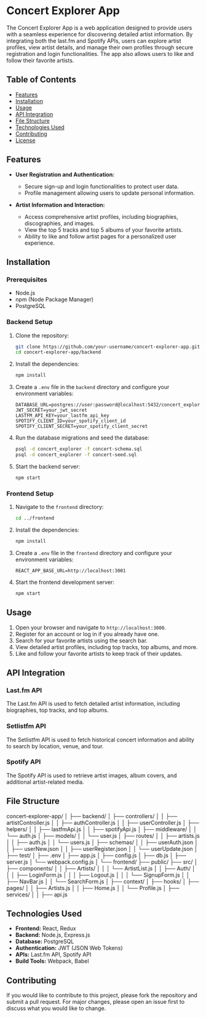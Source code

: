# Concert Explorer App

The Concert Explorer App is a web application designed to provide users with a seamless experience for discovering detailed artist information. By integrating both the last.fm and Spotify APIs, users can explore artist profiles, view artist details, and manage their own profiles through secure registration and login functionalities. The app also allows users to like and follow their favorite artists.

## Table of Contents

- [Features](#features)
- [Installation](#installation)
- [Usage](#usage)
- [API Integration](#api-integration)
- [File Structure](#file-structure)
- [Technologies Used](#technologies-used)
- [Contributing](#contributing)
- [License](#license)

## Features

- **User Registration and Authentication:**
  - Secure sign-up and login functionalities to protect user data.
  - Profile management allowing users to update personal information.

- **Artist Information and Interaction:**
  - Access comprehensive artist profiles, including biographies, discographies, and images.
  - View the top 5 tracks and top 5 albums of your favorite artists.
  - Ability to like and follow artist pages for a personalized user experience.

## Installation

### Prerequisites

- Node.js
- npm (Node Package Manager)
- PostgreSQL

### Backend Setup

1. Clone the repository:
    ```bash
    git clone https://github.com/your-username/concert-explorer-app.git
    cd concert-explorer-app/backend
    ```

2. Install the dependencies:
    ```bash
    npm install
    ```

3. Create a `.env` file in the `backend` directory and configure your environment variables:
    ```plaintext
    DATABASE_URL=postgres://user:password@localhost:5432/concert_explorer
    JWT_SECRET=your_jwt_secret
    LASTFM_API_KEY=your_lastfm_api_key
    SPOTIFY_CLIENT_ID=your_spotify_client_id
    SPOTIFY_CLIENT_SECRET=your_spotify_client_secret
    ```

4. Run the database migrations and seed the database:
    ```bash
    psql -d concert_explorer -f concert-schema.sql
    psql -d concert_explorer -f concert-seed.sql
    ```

5. Start the backend server:
    ```bash
    npm start
    ```

### Frontend Setup

1. Navigate to the `frontend` directory:
    ```bash
    cd ../frontend
    ```

2. Install the dependencies:
    ```bash
    npm install
    ```

3. Create a `.env` file in the `frontend` directory and configure your environment variables:
    ```plaintext
    REACT_APP_BASE_URL=http://localhost:3001
    ```

4. Start the frontend development server:
    ```bash
    npm start
    ```

## Usage

1. Open your browser and navigate to `http://localhost:3000`.
2. Register for an account or log in if you already have one.
3. Search for your favorite artists using the search bar.
4. View detailed artist profiles, including top tracks, top albums, and more.
5. Like and follow your favorite artists to keep track of their updates.

## API Integration

### Last.fm API

The Last.fm API is used to fetch detailed artist information, including biographies, top tracks, and top albums.

### Setlistfm API

The Setlistfm API is used to fetch historical concert information and ability to search by location, venue, and tour.

### Spotify API

The Spotify API is used to retrieve artist images, album covers, and additional artist-related media.

## File Structure

concert-explorer-app/
│
├── backend/
│   ├── controllers/
│   │   ├── artistController.js
│   │   ├── authController.js
│   │   ├── userController.js
│   ├── helpers/
│   │   ├── lastfmApi.js
│   │   ├── spotifyApi.js
│   ├── middleware/
│   │   └── auth.js
│   ├── models/
│   │   └── user.js
│   ├── routes/
│   │   ├── artists.js
│   │   ├── auth.js
│   │   └── users.js
│   ├── schemas/
│   │   ├── userAuth.json
│   │   ├── userNew.json
│   │   ├── userRegister.json
│   │   └── userUpdate.json
│   ├── test/
│   ├── .env
│   ├── app.js
│   ├── config.js
│   ├── db.js
│   ├── server.js
│   └── webpack.config.js
│
└── frontend/
├── public/
├── src/
│   ├── components/
│   │   ├── Artists/
│   │   │   └── ArtistList.js
│   │   ├── Auth/
│   │   │   ├── LoginForm.js
│   │   │   ├── Logout.js
│   │   │   └── SignupForm.js
│   │   ├── NavBar.js
│   │   └── SearchForm.js
│   ├── context/
│   ├── hooks/
│   ├── pages/
│   │   ├── Artists.js
│   │   ├── Home.js
│   │   └── Profile.js
│   ├── services/
│   │   ├── api.js


## Technologies Used

- **Frontend:** React, Redux
- **Backend:** Node.js, Express.js
- **Database:** PostgreSQL
- **Authentication:** JWT (JSON Web Tokens)
- **APIs:** Last.fm API, Spotify API
- **Build Tools:** Webpack, Babel

## Contributing

If you would like to contribute to this project, please fork the repository and submit a pull request. For major changes, please open an issue first to discuss what you would like to change.

